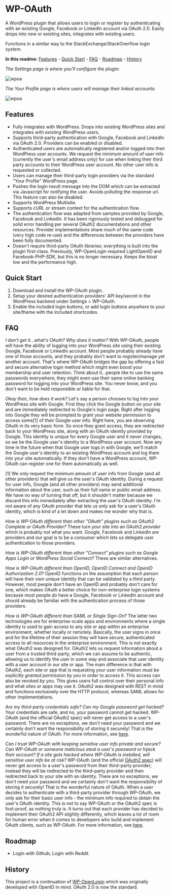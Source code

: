 WP-OAuth
========

A WordPress plugin that allows users to login or register by authenticating with an existing Google, Facebook or LinkedIn account via OAuth 2.0. Easily drops into new or existing sites, integrates with existing users.

Functions in a similar way to the StackExchange/StackOverflow login system.

**In this readme:** [Features](#features) - [Quick Start](#quick-start) - [FAQ](#faq) - [Roadmap](#roadmap) - [History](#history)

*The Settings page is where you'll configure the plugin:*

![wpoa](http://files.glassocean.net/github/wpoa1.jpg)

*The Your Profile page is where users will manage their linked accounts:*

![wpoa](http://files.glassocean.net/github/wpoa2.jpg)

Features
--------
* Fully integrates with WordPress. Drops into existing WordPress sites and integrates with existing WordPress users.
* Supports third-party authentication with Google, Facebook and LinkedIn via OAuth 2.0. Providers can be enabled or disabled.
* Authenticated users are automatically registered and/or logged into their WordPress user accounts. We request the minimum amount of user info (currently the user's email address only) for use when linking their third party accounts to their WordPress user account. No other user info is requested or collected.
* Users can manage their third-party login providers via the standard "Your Profile" WordPress page.
* Pushes the login result message into the DOM which can be extracted via Javascript for notifying the user. Avoids polluting the response url. This feature can also be disabled.
* Supports WordPress Multisite.
* Supports cURL or stream context for the authentication flow.
* The authentication flow was adapted from samples provided by Google, Facebook and LinkedIn. It has been rigorously tested and debugged for solid error handling per several OAuth2 documentations and other resources. Provider implementations share much of the same code (very high code re-use) and the differences between the providers have been fully documented.
* Doesn't require third-party OAuth libraries; everything is built into the plugin first-class. Previously, WP-OpenLogin required LightOpenID and Facebook-PHP-SDK, but this is no longer necessary. Keeps the bloat low and the performance high.

Quick Start
-----------
1. Download and install the WP-OAuth plugin.
2. Setup your desired authentication providers' API key/secret in the WordPress backend under Settings > WP-OAuth.
3. Enable the included login buttons, or add login buttons anywhere to your site/theme with the included shortcodes.

FAQ
---
*I don't get it...what's OAuth? Why does it matter?*
With WP-OAuth, people will have the ability of logging into your WordPress site using their existing Google, Facebook or LinkedIn account. Most people probably already have one of those accounts, and they probably don't want to register/manage yet another account. That's where WP-OAuth bridges the gap by offering a fast and secure alternative login method which might even boost your membership and user retention. Think about it...people like to use the same passwords everywhere; they might even use their same online banking password for logging into your WordPress site. You never know, and you don't want to be held responsible or liable for that.

*Okay then, how does it work?*
Let's say a person chooses to log into your WordPress site with Google. First they click the Google button on your site and are immediately redirected to Google's login page. Right after logging into Google they will be prompted to grant your website permission to access some[1] of their Google user info. Right here, you are observing OAuth in its very basic form. So once they grant access, they are redirected back to your WordPress site, along with an OAuth identity provided by Google. This identity is unique for every Google user and it never changes, so we tie the Google user's identity to a WordPress user account. Now any time in the future when that Google user logs in with Google, we'll match the Google user's identity to an existing WordPress account and log them into your site automatically. If they don't have a WordPress account, WP-OAuth can register one for them automatically as well.

[1] We only request the minimum amount of user info from Google (and all other providers) that will give us the user's OAuth identity. During a request for user info, Google (and all other providers) may send additional information about the user, such as their full name or public email address. We have no way of turning that off, but it shouldn't matter because we discard this info immediately after extracting the user's OAuth identity. I'm not aware of any OAuth provider that lets us *only* ask for a user's OAuth identity, which is kind of a let down and makes me wonder why that is.

*How is WP-OAuth different than other "OAuth" plugins such as OAuth2 Complete or OAuth Provider?* These turn your site into an OAuth2 *provider* which is probably not what you want. Google, Facebook and LinkedIn are providers and our goal is to be a *consumer* which lets us delegate user authentication to those providers.

*How is WP-OAuth different than other "Connect" plugins such as Google Apps Login or WordPress Social Connect?* These are similar alternatives.

*How is WP-OAuth different than OpenID, OpenID Connect and OpenID Authorization 2.0?* OpenID functions on the assumption that each person will have their own unique identity that can be validated by a third party. However, most people don't have an OpenID and probably don't care for one, which makes OAuth a better choice for non-enterprise login systems because most people *do* have a Google, Facebook or LinkedIn account and should already be familiar with the authentication process of those providers.

*How is WP-OAuth different than SAML or Single Sign-On?* The latter two technologies are for enterprise-scale apps and environments where a single identity is used to gain access to any site or app within an enterprise environment, whether locally or remotely. Basically, the user signs in once and for the lifetime of their session they will have secure, authenticated access to all resources in the enterprise environment. This is not exactly what OAuth2 was designed for. OAuth2 lets us request information about a user from a trusted third-party, which we can assume to be authentic, allowing us to identify the user in some way and associate that user identity with a user account in our site or app. The main difference is that with OAuth2, each site or app that is requesting your user information *must be explicitly granted permission by you* in order to access it. This access can also be revoked *by you*. This gives users full control over their personal info and what sites or apps may use it. OAuth2 was designed with REST in mind and functions exclusively over the HTTP protocol, whereas SAML allows for other implementations.

*Are my third-party credentials safe? Can my Google password get hacked?* Your credentials are safe, and no, your password cannot get hacked. WP-OAuth (and the official OAuth2 spec) will never get access to a user's password. There are no exceptions, we don't need your password and we certainly don't want the responsibility of storing it securely! That is the wonderful nature of OAuth. For more information, see [here](http://lifehacker.com/5918086/understanding-oauth-what-happens-when-you-log-into-a-site-with-google-twitter-or-facebook).

*Can I trust WP-OAuth with keeping sensitive user info private and secure? Can WP-OAuth or someone malicious steal a user's  password or hijack their account? If a site gets hacked where WP-OAuth is installed, will sensitive user info be at risk?* WP-OAuth (and the official [OAuth2 spec](https://tools.ietf.org/html/rfc6749)) will never get access to a user's password from their third-party provider; instead they will be redirected to the third-party provider and then redirected back to your site with an identity. There are no exceptions, we don't need your password and we certainly don't want the responsibility of storing it securely! That is the wonderful nature of OAuth. When a user decides to authenticate with a third-party provider through WP-OAuth, we only ask for their basic user info - the minimum info required to obtain the user's OAuth identity. This is not to say WP-OAuth or the OAuth2 spec is fool-proof, as nothing truly is. It turns out that each provider has decided to implement their OAuth2 API slightly differently, which leaves a lot of room for human error when it comes to developers who build and implement OAuth clients, such as WP-OAuth. For more information, see [here](http://lifehacker.com/5918086/understanding-oauth-what-happens-when-you-log-into-a-site-with-google-twitter-or-facebook).

Roadmap
-------
* Login with Github; Login with Reddit.

History
-------
This project is a continuation of [WP-OpenLogin](http://github.com/perrybutler/wp-openlogin) which was originally developed with OpenID in mind. OAuth 2.0 is now the standard.
